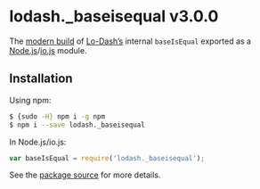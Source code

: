 # lodash._baseisequal v3.0.0

The [modern build](https://github.com/lodash/lodash/wiki/Build-Differences) of [Lo-Dash’s](https://lodash.com/) internal `baseIsEqual` exported as a [Node.js](http://nodejs.org/)/[io.js](https://iojs.org/) module.

## Installation

Using npm:

```bash
$ {sudo -H} npm i -g npm
$ npm i --save lodash._baseisequal
```

In Node.js/io.js:

```js
var baseIsEqual = require('lodash._baseisequal');
```

See the [package source](https://github.com/lodash/lodash/blob/3.0.0-npm-packages/lodash._baseisequal) for more details.
